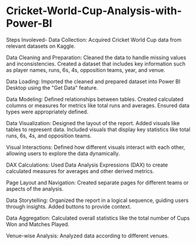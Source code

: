 # Cricket-World-Cup-Analysis-with-Power-BI
Steps Involeved-
Data Collection:
Acquired Cricket World Cup data from relevant datasets on Kaggle.

Data Cleaning and Preparation:
Cleaned the data to handle missing values and inconsistencies.
Created a dataset that includes key information such as player names, runs, 6s, 4s, opposition teams, year, and venue.

Data Loading:
Imported the cleaned and prepared dataset into Power BI Desktop using the "Get Data" feature.

Data Modeling:
Defined relationships between tables.
Created calculated columns or measures for metrics like total runs and averages.
Ensured data types were appropriately defined.

Data Visualization:
Designed the layout of the report.
Added visuals like tables to represent data.
Included visuals that display key statistics like total runs, 6s, 4s, and opposition teams.

Visual Interactions:
Defined how different visuals interact with each other, allowing users to explore the data dynamically.

DAX Calculations:
Used Data Analysis Expressions (DAX) to create calculated measures for averages and other derived metrics.

Page Layout and Navigation:
Created separate pages for different teams or aspects of the analysis.

Data Storytelling:
Organized the report in a logical sequence, guiding users through insights.
Added buttons to provide context.

Data Aggregation:
Calculated overall statistics like the total number of Cups Won and Matches Played.

Venue-wise Analysis:
Analyzed data according to different venues.
